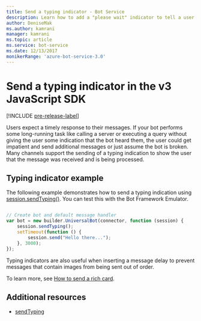```yaml
---
title: Send a typing indicator - Bot Service
description: Learn how to add a "please wait" indicator to tell a user a bot is processing a request using the Bot Framework SDK for Node.js
author: DeniseMak
ms.author: kamrani
manager: kamrani
ms.topic: article
ms.service: bot-service
ms.date: 12/13/2017
monikerRange: 'azure-bot-service-3.0'
---
```


# Send a typing indicator in the v3 JavaScript SDK

[!INCLUDE [pre-release-label](../includes/pre-release-label-v3.md)]

Users expect a timely response to their messages. If your bot performs some long-running task like calling a server or executing a query without giving the user some indication that the bot heard them, the user could get impatient and send additional messages or just assume the bot is broken.
Many channels support the sending of a typing indication to show the user that the message was received and is being processed.


## Typing indicator example

The following example demonstrates how to send a typing indication using [session.sendTyping()][SendTyping].  You can test this with the Bot Framework Emulator.


```javascript

// Create bot and default message handler
var bot = new builder.UniversalBot(connector, function (session) {
    session.sendTyping();
    setTimeout(function () {
        session.send("Hello there...");
    }, 3000);
});
```

Typing indicators are also useful when inserting a message delay to prevent messages that contain images from being sent out of order.

To learn more, see [How to send a rich card](bot-builder-nodejs-send-rich-cards.md).


## Additional resources

* [sendTyping][SendTyping]


[SendTyping]: https://docs.botframework.com/node/builder/chat-reference/classes/_botbuilder_d_.session#sendtyping
[IMessage]: http://docs.botframework.com/node/builder/chat-reference/interfaces/_botbuilder_d_.imessage
